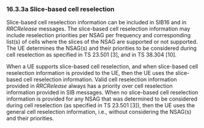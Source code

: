 ### 16.3.3a Slice-based cell reselection

Slice-based cell reselection information can be included in SIB16 and in
*RRCRelease* messages. The slice-based cell reselection information may
include reselection priorities per NSAG per frequency and corresponding
list(s) of cells where the slices of the NSAG are supported or not
supported. The UE determines the NSAG(s) and their priorities to be
considered during cell reselection as specified in TS 23.501 \[3\], and
in TS 38.304 \[10\].

When a UE supports slice-based cell reselection, and when slice-based
cell reselection information is provided to the UE, then the UE uses the
slice-based cell reselection information. Valid cell reselection
information provided in *RRCRelease* always has a priority over cell
reselection information provided in SIB messages. When no slice-based
cell reselection information is provided for any NSAG that was
determined to be considered during cell reselection (as specified in TS
23.501 \[3\]), then the UE uses the general cell reselection
information, i.e., without considering the NSAG(s) and their priorities.